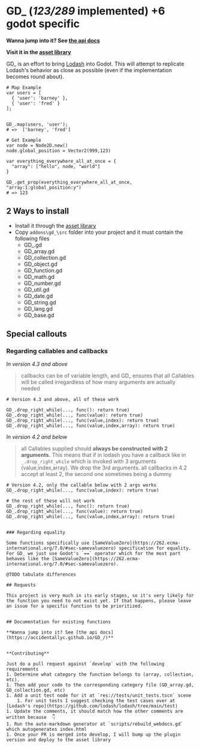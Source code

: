# GD_ (_123/289_ implemented) +6 godot specific

**Wanna jump into it? See [the api docs](https://accidentallyc.github.io/GD_/)**

**Visit it in the [asset library](https://godotengine.org/asset-library/asset/2486)**

GD_ is an effort to bring [Lodash](https://lodash.com/) into Godot. 
This will attempt to replicate Lodash's behavior as close as possible (even if the implementation becomes round about).

```gdscript
# Map Example
var users = [
  { 'user': 'barney' },
  { 'user': 'fred' }
]; 		 


GD_.map(users, 'user');  
# =>  ['barney', 'fred']

# Get Example
var node = Node2D.new()
node.global_position = Vector2(999,123)

var everything_everywhere_all_at_once = {
  "array": ["hello", node, "world"]
}

GD_.get_prop(everything_everywhere_all_at_once, "array:1:global_position:y")
# => 123
```

## 2 Ways to install

* Install it through the [asset library](https://godotengine.org/asset-library/asset/2486)
* Copy `addons\gd_\src` folder into your project and it must contain the following files
	* GD_.gd
	* GD_array.gd
	* GD_collection.gd
	* GD_object.gd
	* GD_function.gd
	* GD_math.gd
	* GD_number.gd
	* GD_util.gd
	* GD_date.gd
	* GD_string.gd
	* GD_lang.gd
	* GD_base.gd


## Special callouts

### Regarding callables and callbacks

*In version 4.3 and above*
> callbacks can be of variable length, and GD_ ensures that all Callables
> will be called irregardless of how many arguments are actually needed

```gdscript
# Version 4.3 and above, all of these work

GD_.drop_right_while(..., func(): return true)
GD_.drop_right_while(..., func(value): return true)
GD_.drop_right_while(..., func(value,index): return true)
GD_.drop_right_while(..., func(value,index,array): return true)
```

*In version 4.2 and below*
> all Callables supplied should **always be constructed with 2 arguments.**
> This means that if in lodash you have a callback like in `_.drop_right_while`
> which is invoked with 3 arguments (value,index,array). We drop the 3rd arguments.
> all callbacks in 4.2 accept at least 2, the second one sometimes being a dummy

```gdscript
# Version 4.2, only the callable below with 2 args works
GD_.drop_right_while(..., func(value,index): return true)

# the rest of these will not work
GD_.drop_right_while(..., func(): return true)
GD_.drop_right_while(..., func(value): return true)
GD_.drop_right_while(..., func(value,index,array): return true)
```
```

### Regarding equality

Some functions specifically use [SameValueZero](https://262.ecma-international.org/7.0/#sec-samevaluezero) specification for equality. 
For GD_ we just use Godot's `==` operator which for the most part behaves like the [SameValueZero](https://262.ecma-international.org/7.0/#sec-samevaluezero).

@TODO tabulate differences

## Requests 

This project is very much in its early stages, so it's very likely for the function you need to not exist yet. If that happens, please leave an issue for a specific function to be prioritized.


## Documentation for existing functions

**Wanna jump into it? See [the api docs](https://accidentallyc.github.io/GD_/)**


**Contributing**

Just do a pull request against `develop` with the following requirements
1. Determine what category the function belongs to (array, collection, etc).
1. Then add your code to the corresponding category file (GD_array.gd, GD_collection.gd, etc)
1. Add a unit test node for it at `res://tests/unit_tests.tscn` scene
	1. For unit tests I suggest checking the test cases over at [Lodash's repo](https://github.com/lodash/lodash/tree/main/test)
1. Update the comments, it should match how the other comments are written because  👇
1. Run the auto-markdown generator at `scripts/rebuild_webdocs.gd` which autogenerates index.html
1. Once your PR is merged into develop, I will bump up the plugin version and deploy to the asset library
